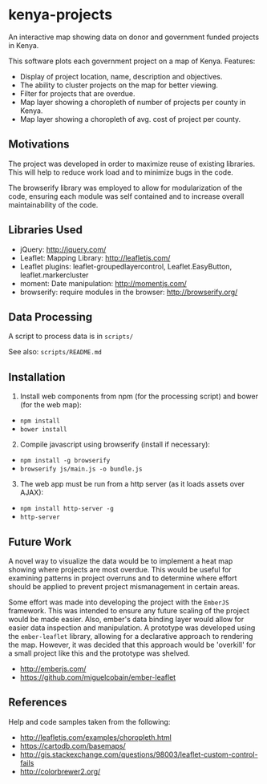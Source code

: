 # kenya-projects

An interactive map showing data on donor and government funded projects in Kenya.

This software plots each government project on a map of Kenya. Features:

* Display of project location, name, description and objectives.
* The ability to cluster projects on the map for better viewing.
* Filter for projects that are overdue.
* Map layer showing a choropleth of number of projects per county in Kenya.
* Map layer showing a choropleth of avg. cost of project per county.

## Motivations

The project was developed in order to maximize reuse of existing libraries.
This will help to reduce work load and to minimize bugs in the code.

The browserify library was employed to allow for modularization of the code,
ensuring each module was self contained and to increase overall maintainability
of the code.

## Libraries Used

* jQuery: http://jquery.com/
* Leaflet: Mapping Library: http://leafletjs.com/
* Leaflet plugins: leaflet-groupedlayercontrol, Leaflet.EasyButton,
  leaflet.markercluster
* moment: Date manipulation: http://momentjs.com/
* browserify: require modules in the browser: http://browserify.org/

## Data Processing

A script to process data is in `scripts/`

See also: `scripts/README.md`

## Installation

1. Install web components from npm (for the processing script) and bower (for
   the web map):

  * `npm install`
  * `bower install`

2. Compile javascript using browserify (install if necessary):
  
  * `npm install -g browserify`
  * `browserify js/main.js -o bundle.js`

3. The web app must be run from a http server (as it loads assets over AJAX):

  * `npm install http-server -g`
  * `http-server`

## Future Work

A novel way to visualize the data would be to implement a heat map showing
where projects are most overdue. This would be useful for examining patterns in
project overruns and to determine where effort should be applied to prevent
project mismanagement in certain areas.

Some effort was made into developing the project with the `EmberJS` framework.
This was intended to ensure any future scaling of the project would be made
easier. Also, ember's data binding layer would allow for easier data inspection and
manipulation. A prototype was developed using the `ember-leaflet` library,
allowing for a declarative approach to rendering the map. However, it was
decided that this approach would be 'overkill' for a small project like this
and the prototype was shelved.

* http://emberjs.com/
* https://github.com/miguelcobain/ember-leaflet

## References

Help and code samples taken from the following:

* http://leafletjs.com/examples/choropleth.html
* https://cartodb.com/basemaps/
* http://gis.stackexchange.com/questions/98003/leaflet-custom-control-fails
* http://colorbrewer2.org/

